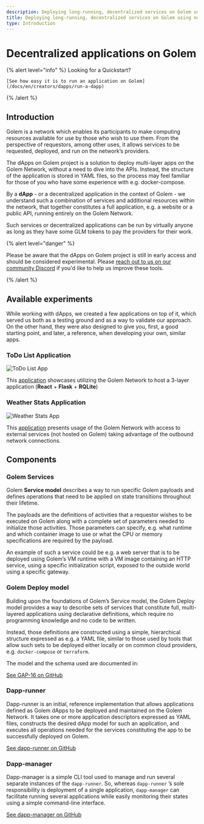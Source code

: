 ```yaml
---
description: Deploying long-running, decentralized services on Golem using no-code tools.
title: Deploying long-running, decentralized services on Golem using no-code tools.
type: Introduction
---
```


# Decentralized applications on Golem

{% alert level="info" %}
Looking for a Quickstart?

    [See how easy it is to run an application on Golem](/docs/en/creators/dapps/run-a-dapp)

{% /alert %}

## Introduction

Golem is a network which enables its participants to make computing resources available for use by those who wish to use them. From the perspective of requestors, among other uses, it allows services to be requested, deployed, and run on the network’s providers.

The dApps on Golem project is a solution to deploy multi-layer apps on the Golem Network, without a need to dive into the APIs. Instead, the structure of the application is stored in YAML files, so the process may feel familiar for those of you who have some experience with e.g. docker-compose.

By a **dApp** - or a decentralized application in the context of Golem - we understand such a combination of services and additional resources within the network, that together constitutes a full application, e.g. a website or a public API, running entirely on the Golem Network.

Such services or decentralized applications can be run by virtually anyone as long as they have some GLM tokens to pay the providers for their work.

{% alert level="danger" %}

Please be aware that the dApps on Golem project is still in early access and should be considered experimental. Please [reach out to us on our community Discord](https://chat.golem.network/) if you'd like to help us improve these tools.

{% /alert %}

## Available experiments

While working with dApps, we created a few applications on top of it, which served us both as a testing ground and as a way to validate our approach. On the other hand, they were also designed to give you, first, a good starting point, and later, a reference, when developing your own, similar apps.

### ToDo List Application

![ToDo List App](https://user-images.githubusercontent.com/33448819/223681578-03193431-ed28-46e7-9faf-00bc0ea00613.png)

This [application](https://github.com/golemfactory/dapp-experiments/tree/main/01_todo_app) showcases utilizing the Golem Network to host a 3-layer application (**React** + **Flask** + **RQLite**)

### Weather Stats Application

![Weather Stats App](/weather-stats.png)

This [application](https://github.com/golemfactory/dapp-experiments/tree/main/02_weather_stats) presents usage of the Golem Network with access to external services (not hosted on Golem) taking advantage of the outbound network connections.

## Components

### Golem Services

Golem **Service model** describes a way to run specific Golem payloads and defines operations that need to be applied on state transitions throughout their lifetime.

The payloads are the definitions of activities that a requestor wishes to be executed on Golem along with a complete set of parameters needed to initialize those activities. Those parameters can specify, e.g. what runtime and which container image to use or what the CPU or memory specifications are required by the payload.

An example of such a service could be e.g. a web server that is to be deployed using Golem’s VM runtime with a VM image containing an HTTP service, using a specific initialization script, exposed to the outside world using a specific gateway.

### Golem Deploy model

Building upon the foundations of Golem’s Service model, the Golem Deploy model provides a way to describe sets of services that constitute full, multi-layered applications using declarative definitions, which require no programming knowledge and no code to be written.

Instead, those definitions are constructed using a simple, hierarchical structure expressed as e.g. a YAML file, similar to those used by tools that allow such sets to be deployed either locally or on common cloud providers, e.g. `docker-compose` or `terraform`.

The model and the schema used are documented in:

[See GAP-16 on GitHub](https://github.com/golemfactory/golem-architecture/blob/master/gaps/gap-16_golem_deploy/gap-16_golem_deploy.md)

### Dapp-runner

Dapp-runner is an initial, reference implementation that allows applications defined as Golem dApps to be deployed and maintained on the Golem Network. It takes one or more application descriptors expressed as YAML files, constructs the desired dApp model for such an application, and executes all operations needed for the services constituting the app to be successfully deployed on Golem.

[See dapp-runner on GitHub](https://github.com/golemfactory/dapp-runner/)

### Dapp-manager

Dapp-manager is a simple CLI tool used to manage and run several separate instances of the `dapp-runner`. So, whereas `dapp-runner` ’s sole responsibility is deployment of a single application, `dapp-manager` can facilitate running several applications while easily monitoring their states using a simple command-line interface.

[See dapp-manager on GitHub](https://github.com/golemfactory/dapp-manager/)
